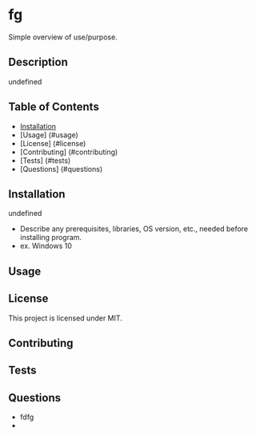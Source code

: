 # fg

  Simple overview of use/purpose.
  
  ## Description
  
  undefined
  
  ## Table of Contents

  - [Installation](#installation)
  - [Usage] (#usage)
  - [License] (#license)
  - [Contributing] (#contributing)
  - [Tests] (#tests)
  - [Questions] (#questions)

  
  
  ## Installation
  
  undefined

  * Describe any prerequisites, libraries, OS version, etc., needed before installing program.
  * ex. Windows 10
  
  ## Usage
  
  ## License
  
  This project is licensed under MIT.
  
  ## Contributing

  ## Tests

  ## Questions

  * fdfg
  *

